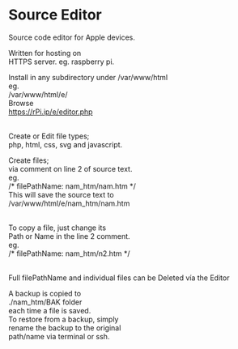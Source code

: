 # Source Editor
Source code editor for Apple devices.

Written for hosting on<br>
HTTPS server. eg. raspberry pi.

Install in any subdirectory under
/var/www/html<br>
eg.<br>
/var/www/html/e/<br>
Browse <br>
https://rPi.ip/e/editor.php<br><br>

Create or Edit file types;<br>
php, html, css, svg and javascript.<br>

Create files; <br>
via comment on line 2 of source text.<br>
eg. <br>
/* filePathName: nam_htm/nam.htm */<br>
This will save the source text to<br>
/var/www/html/e/nam_htm/nam.htm<br><br>

To copy a file, just change its<br>
Path or Name in the line 2 comment.<br>
eg.<br>
/* filePathName: nam_htm/n2.htm */<br><br>

Full filePathName and individual files can be Deleted vía the Editor


A backup is copied to<br>
./nam_htm/BAK folder<br>
each time a file is saved.<br>
To restore from a backup, simply<br>
rename the backup to the original<br>
path/name via terminal or ssh.<br><br>

